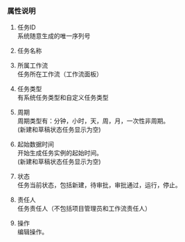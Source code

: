 ### 属性说明

1. 任务ID  
系统随意生成的唯一序列号

2. 任务名称  

3. 所属工作流  
任务所在工作流（工作流面板）

4. 任务类型  
有系统任务类型和自定义任务类型

5. 周期  
周期类型有：分钟，小时，天，周，月，一次性非周期。  
(新建和草稿状态任务显示为空)

6. 起始数据时间   
开始生成任务实例的起始时间。  
(新建和草稿状态任务显示为空)

7. 状态  
任务当前状态，包括新建，待审批，审批通过，运行，停止。

8. 责任人  
任务责任人（不包括项目管理员和工作流责任人）

9. 操作  
编辑操作。
